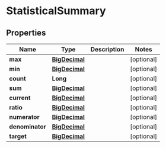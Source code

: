 
# StatisticalSummary

## Properties
Name | Type | Description | Notes
------------ | ------------- | ------------- | -------------
**max** | [**BigDecimal**](BigDecimal.md) |  |  [optional]
**min** | [**BigDecimal**](BigDecimal.md) |  |  [optional]
**count** | **Long** |  |  [optional]
**sum** | [**BigDecimal**](BigDecimal.md) |  |  [optional]
**current** | [**BigDecimal**](BigDecimal.md) |  |  [optional]
**ratio** | [**BigDecimal**](BigDecimal.md) |  |  [optional]
**numerator** | [**BigDecimal**](BigDecimal.md) |  |  [optional]
**denominator** | [**BigDecimal**](BigDecimal.md) |  |  [optional]
**target** | [**BigDecimal**](BigDecimal.md) |  |  [optional]



